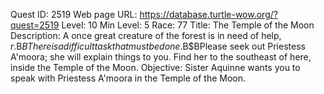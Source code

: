 Quest ID: 2519
Web page URL: https://database.turtle-wow.org/?quest=2519
Level: 10
Min Level: 5
Race: 77
Title: The Temple of the Moon
Description: A once great creature of the forest is in need of help, $r.$B$BThere is a difficult task that must be done.$B$BPlease seek out Priestess A'moora; she will explain things to you. Find her to the southeast of here, inside the Temple of the Moon.
Objective: Sister Aquinne wants you to speak with Priestess A'moora in the Temple of the Moon.
